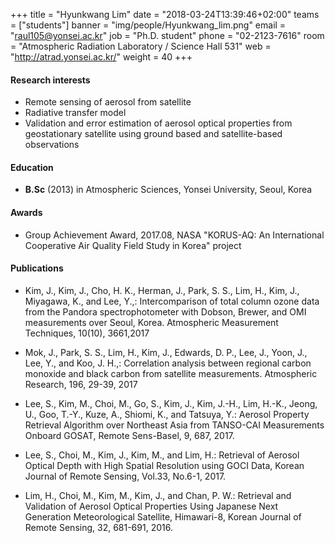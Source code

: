 +++
title = "Hyunkwang Lim"
date = "2018-03-24T13:39:46+02:00"
teams = ["students"]
banner = "img/people/Hyunkwang_lim.png"
email = "raul105@yonsei.ac.kr"
job = "Ph.D. student"
phone = "02-2123-7616"
room = "Atmospheric Radiation Laboratory / Science Hall 531"
web = "http://atrad.yonsei.ac.kr/"
weight = 40
+++

#### Research interests
+ Remote sensing of aerosol from satellite
+ Radiative transfer model
+ Validation and error estimation of aerosol optical properties from geostationary satellite using ground based and satellite-based observations

#### Education
 + **B.Sc** (2013) in Atmospheric Sciences, Yonsei University, Seoul, Korea

#### Awards
 + Group Achievement Award, 2017.08, NASA "KORUS-AQ: An International Cooperative Air Quality Field Study in Korea" project


#### Publications
+ Kim, J., Kim, J., Cho, H. K., Herman, J., Park, S. S., Lim, H., Kim, J., Miyagawa, K., and Lee, Y.,: Intercomparison of total column ozone data from the Pandora spectrophotometer with Dobson, Brewer, and OMI measurements over Seoul, Korea. Atmospheric Measurement Techniques, 10(10), 3661,2017

+ Mok, J., Park, S. S., Lim, H., Kim, J., Edwards, D. P., Lee, J., Yoon, J., Lee, Y., and Koo, J. H.,: Correlation analysis between regional carbon monoxide and black carbon from satellite measurements. Atmospheric Research, 196, 29-39, 2017

+ Lee, S., Kim, M., Choi, M., Go, S., Kim, J., Kim, J.-H., Lim, H.-K., Jeong, U., Goo, T.-Y., Kuze, A., Shiomi, K., and Tatsuya, Y.: Aerosol Property Retrieval Algorithm over Northeast Asia from TANSO-CAI Measurements Onboard GOSAT, Remote Sens-Basel, 9, 687, 2017.

+ Lee, S., Choi, M., Kim, J., Kim, M., and Lim, H.: Retrieval of Aerosol Optical Depth with High Spatial Resolution using GOCI Data, Korean Journal of Remote Sensing, Vol.33, No.6-1, 2017.

+ Lim, H., Choi, M., Kim, M., Kim, J., and Chan, P. W.: Retrieval and Validation of Aerosol Optical Properties Using Japanese Next Generation Meteorological Satellite, Himawari-8, Korean Journal of Remote Sensing, 32, 681-691, 2016.
